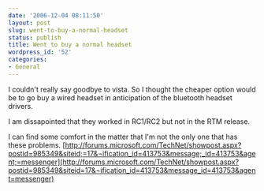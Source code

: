 ```yaml
---
date: '2006-12-04 08:11:50'
layout: post
slug: went-to-buy-a-normal-headset
status: publish
title: Went to buy a normal headset
wordpress_id: '52'
categories:
- General
---
```


I couldn't really say goodbye to vista. So I thought the cheaper option would be to go buy a wired headset in anticipation of the bluetooth headset drivers.

I am dissapointed that they worked in RC1/RC2 but not in the RTM release.

I can find some comfort in the matter that I'm not the only one that has these problems. [http://forums.microsoft.com/TechNet/showpost.aspx?postid=985349&siteid;=17&¬ification_id=413753&message;_id=413753&agent;=messenger](http://forums.microsoft.com/TechNet/showpost.aspx?postid=985349&siteid=17&¬ification_id=413753&message_id=413753&agent=messenger)
